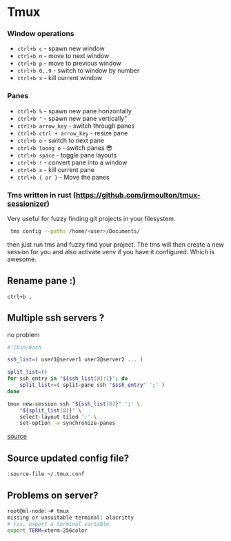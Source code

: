 # Tmux

### Window operations

- `ctrl+b c` - spawn new window
- `ctrl+b n` - move to next window
- `ctrl+b p` - move to previous window
- `ctrl+b 0..9` - switch to window by number
- `ctrl+b x` - kill current window

### Panes

- `ctrl+b %` - spawn new pane horizontally
- `ctrl+b "` - spawn new pane vertically"
- `ctrl+b arrow_key` - switch through panes
- `ctrl+b ctrl + arrow_key` - resize pane
- `ctrl+b o` - switch to next pane
- `ctrl+b loong o` - switch panes :sunglasses:
- `ctrl+b space` - toggle pane layouts
- `ctrl+b !` - convert pane into a window
- `ctrl+b x` - kill current pane
- `ctrl+b { or }` - Move the panes

### Tms written in rust (https://github.com/jrmoulton/tmux-sessionizer)

Very useful for fuzzy finding git projects in your filesystem.

```bash
 tms config --paths /home/<user>/Documents/
```

then just run tms and fuzzy find your project. The tms will
then create a new session for you and also activate venv if you have
it configured. Which is awesome.

## Rename pane :)

`ctrl+b ,`

## Multiple ssh servers ?

no problem

```bash
#!/bin/bash

ssh_list=( user1@server1 user2@server2 ... )

split_list=()
for ssh_entry in "${ssh_list[@]:1}"; do
    split_list+=( split-pane ssh "$ssh_entry" ';' )
done

tmux new-session ssh "${ssh_list[0]}" ';' \
    "${split_list[@]}" \
    select-layout tiled ';' \
    set-option -w synchronize-panes
```

[source](https://unix.stackexchange.com/a/533673)

## Source updated config file?

`:source-file ~/.tmux.conf`

## Problems on server?

```bash
root@ml-node:~# tmux
missing or unsuitable terminal: alacritty
# Fix, export a terminal variable
export TERM=xterm-256color
```
